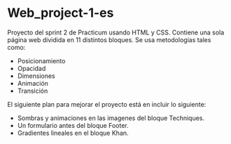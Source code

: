 # Web_project-1-es
Proyecto del sprint 2 de Practicum usando HTML y CSS. Contiene una sola página web dividida en 11 distintos bloques. Se usa metodologías tales como:

* Posicionamiento
* Opacidad
* Dimensiones
* Animación
* Transición

El siguiente plan para mejorar el proyecto está en incluir lo siguiente:

* Sombras y animaciones en las imagenes del bloque Techniques.
* Un formulario antes del bloque Footer.
* Gradientes lineales en el bloque Khan.
